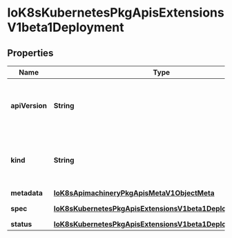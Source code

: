 
# IoK8sKubernetesPkgApisExtensionsV1beta1Deployment

## Properties
Name | Type | Description | Notes
------------ | ------------- | ------------- | -------------
**apiVersion** | **String** | APIVersion defines the versioned schema of this representation of an object. Servers should convert recognized schemas to the latest internal value, and may reject unrecognized values. More info: https://git.k8s.io/community/contributors/devel/api-conventions.md#resources |  [optional]
**kind** | **String** | Kind is a string value representing the REST resource this object represents. Servers may infer this from the endpoint the client submits requests to. Cannot be updated. In CamelCase. More info: https://git.k8s.io/community/contributors/devel/api-conventions.md#types-kinds |  [optional]
**metadata** | [**IoK8sApimachineryPkgApisMetaV1ObjectMeta**](IoK8sApimachineryPkgApisMetaV1ObjectMeta.md) | Standard object metadata. |  [optional]
**spec** | [**IoK8sKubernetesPkgApisExtensionsV1beta1DeploymentSpec**](IoK8sKubernetesPkgApisExtensionsV1beta1DeploymentSpec.md) | Specification of the desired behavior of the Deployment. |  [optional]
**status** | [**IoK8sKubernetesPkgApisExtensionsV1beta1DeploymentStatus**](IoK8sKubernetesPkgApisExtensionsV1beta1DeploymentStatus.md) | Most recently observed status of the Deployment. |  [optional]



